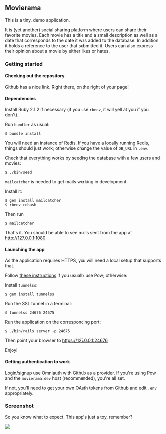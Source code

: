 ## Movierama

This is a tiny, demo application.

It is (yet another) social sharing platform where users can share their favorite
movies. Each movie has a title and a small description as well as a date that
corresponds to the date it was added to the database. In addition it holds a
reference to the user that submitted it. Users can also express their opinion
about a movie by either likes or hates.

### Getting started

#### Checking out the repository

Github has a nice link. Right there, on the right of your page!


#### Dependencies

Install Ruby 2.1.2 if necessary (if you use `rbenv`, it will yell at you if you
don't).

Run `bundler` as usual:

    $ bundle install

You will need an instance of Redis.  If you have a locally running Redis, things
should just work; otherwise change the value of `DB_URL` in `.env`.

Check that everything works by seeding the database with a few users and movies:

    $ ./bin/seed

`mailcatcher` is needed to get mails working in development.

Install it:

    $ gem install mailcatcher
    $ rbenv rehash

Then run

    $ mailcatcher

That's it. You should be able to see mails sent from the app at http://127.0.0.1:1080

#### Launching the app

As the application requires HTTPS, you will need a local setup that supports
that.

Follow [these instructions](http://dec0de.me/2014/10/pow-ssl/) if you usually
use Pow; otherwise:

Install `tunnelss`:

    $ gem install tunnelss

Run the SSL tunnel in a terminal:

    $ tunnelss 24676 24675

Run the application on the corresponding port:

    $ ./bin/rails server -p 24675

Then point your browser to https://127.0.0.1:24676

Enjoy!


#### Getting authentication to work

Login/signup use Omniauth with Github as a provider. If you're using Pow and the
`movierama.dev` host (recommended), you're all set.

If not, you'll need to get your own OAuth tokens from Github and edit
`.env` appropriately.



### Screenshot

So you know what to expect. This app's just a toy, remember?

![](https://dl.dropboxusercontent.com/spa/cbazgcyvth7jydp/-4eusn-o.png)
